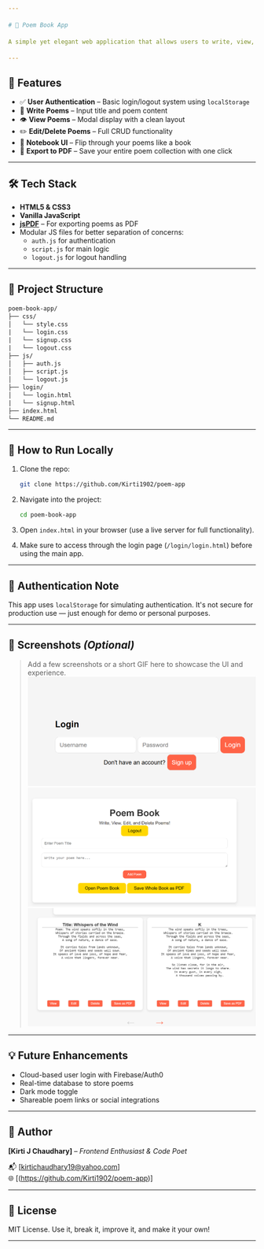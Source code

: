 ```yaml
---

# 📖 Poem Book App

A simple yet elegant web application that allows users to write, view, edit, delete, and export their poems — all within a beautiful digital notebook interface. ✍️✨

---
```


## 🚀 Features

- ✅ **User Authentication** – Basic login/logout system using `localStorage`
- 📝 **Write Poems** – Input title and poem content
- 👁️ **View Poems** – Modal display with a clean layout
- ✏️ **Edit/Delete Poems** – Full CRUD functionality
- 📖 **Notebook UI** – Flip through your poems like a book
- 📄 **Export to PDF** – Save your entire poem collection with one click

---

## 🛠️ Tech Stack

- **HTML5 & CSS3**
- **Vanilla JavaScript**
- **[jsPDF](https://github.com/parallax/jsPDF)** – For exporting poems as PDF
- Modular JS files for better separation of concerns:
  - `auth.js` for authentication
  - `script.js` for main logic
  - `logout.js` for logout handling

---

## 📂 Project Structure

```
poem-book-app/
├── css/
│   └── style.css
|   └── login.css
|   └── signup.css
|   └── logout.css
├── js/
│   ├── auth.js
│   ├── script.js
│   └── logout.js
├── login/
│   └── login.html
|   └── signup.html
├── index.html
└── README.md
```

---

## 🧪 How to Run Locally

1. Clone the repo:
   ```bash
   git clone https://github.com/Kirti1902/poem-app
   ```

2. Navigate into the project:
   ```bash
   cd poem-book-app
   ```

3. Open `index.html` in your browser (use a live server for full functionality).

4. Make sure to access through the login page (`/login/login.html`) before using the main app.

---

## 🔐 Authentication Note

This app uses `localStorage` for simulating authentication. It's not secure for production use — just enough for demo or personal purposes.

---

## 📸 Screenshots *(Optional)*

> Add a few screenshots or a short GIF here to showcase the UI and experience.
![Login Page](./images/image.png)
![Main Page](./images/image-1.png)
![Book Page](./images/image-2.png)
---

## 💡 Future Enhancements

- Cloud-based user login with Firebase/Auth0
- Real-time database to store poems
- Dark mode toggle
- Shareable poem links or social integrations

---

## 👤 Author

**[Kirti J Chaudhary]** – *Frontend Enthusiast & Code Poet*

📬 [kirtichaudhary19@yahoo.com]  
🌐 [(https://github.com/Kirti1902/poem-app)]

---

## 📃 License

MIT License. Use it, break it, improve it, and make it your own!

---
